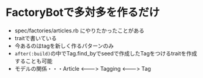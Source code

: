 # FactoryBotで多対多を作るだけ

- spec/factories/articles.rb にやりたかったことがある
- traitで書いている
- 今あるのはtagを新しく作るパターンのみ
- `after(:build)`の中でTag.find_byでseedで作成したTagをつけるtraitを作成することも可能
- モデルの関係・・・Article <---> Tagging <---> Tag
